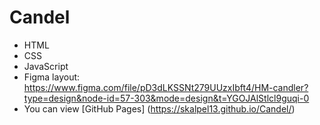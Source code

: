 # Candel
- HTML
- CSS
- JavaScript
- Figma layout: https://www.figma.com/file/pD3dLKSSNt279UUzxIbft4/HM-candler?type=design&node-id=57-303&mode=design&t=YGOJAlStlcl9guqi-0
- You can view [GitHub Pages] (https://skalpel13.github.io/Candel/)
